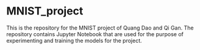 # MNIST_project

This is the repository for the MNIST project of Quang Dao and Qi Gan. The repository contains Jupyter Notebook that are used for the purpose of experimenting and training the models for the project.
